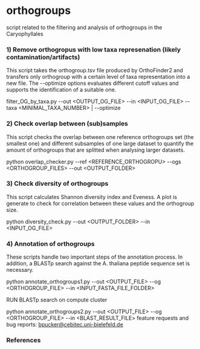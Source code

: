 # orthogroups
script related to the filtering and analysis of orthogroups in the Caryophyllales


### 1) Remove orthogropus with low taxa represenation (likely contamination/artifacts) ###

This script takes the orthogroup.tsv file produced by OrthoFinder2 and transfers only orthogroup with a certain level of taxa representation into a new file. The --optimize options evaluates different cutoff values and supports the identification of a suitable one.

filter_OG_by_taxa.py
							--out <OUTPUT_OG_FILE>
							--in <INPUT_OG_FILE>
							--taxa <MINIMAL_TAXA_NUMBER> | --optimize


### 2) Check overlap between (sub)samples ###

This script checks the overlap between one reference orthogroups set (the smallest one) and different subsamples of one large dataset to quantify the amount of orthogroups that are splitted when analysing larger datasets.

python overlap_checker.py
							--ref <REFERENCE_ORTHOGROPU>
							--ogs <ORTHOGROUP_FILES>
							--out <OUTPUT_FOLDER>




### 3) Check diversity of orthogroups ###

This script calculates Shannon diversity index and Eveness. A plot is generate to check for correlation between these values and the orthogroup size.

python diversity_check.py
							--out <OUTPUT_FOLDER>
							--in <INPUT_OG_FILE>
							
							
### 4) Annotation of orthogroups ###

These scripts handle two important steps of the annotation process. In addition, a BLASTp search against the A. thaliana peptide sequence set is necessary.

python annotate_orthogroups1.py
							--out <OUTPUT_FILE>
							--og <ORTHOGROUP_FILE>
							--in <INPUT_FASTA_FILE_FOLDER>
							

RUN BLASTp search on compute cluster

python annotate_orthogroups2.py
							--out <OUTPUT_FILE>
							--og <ORTHOGROUP_FILE>
							--in <BLAST_RESULT_FILE>
							feature requests and bug reports: bpucker@cebitec.uni-bielefeld.de





### References ###


